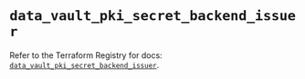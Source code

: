 # `data_vault_pki_secret_backend_issuer`

Refer to the Terraform Registry for docs: [`data_vault_pki_secret_backend_issuer`](https://registry.terraform.io/providers/hashicorp/vault/3.25.0/docs/data-sources/pki_secret_backend_issuer).
